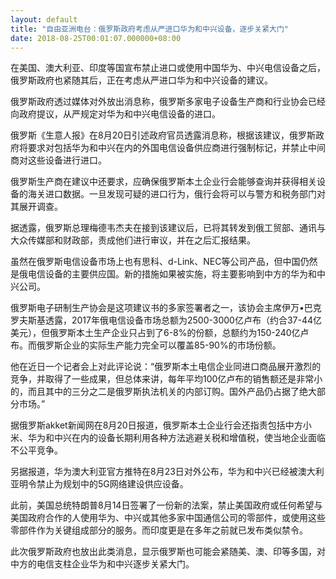 ```yaml
---
layout: default
title: "自由亚洲电台：俄罗斯政府考虑从严进口华为和中兴设备，逐步关紧大门"
date: 2018-08-25T00:01:07.000000+08:00
---
```


在美国、澳大利亚、印度等国宣布禁止进口或使用中国华为、中兴电信设备之后，俄罗斯政府也紧随其后，正在考虑从严进口华为和中兴设备的建议。

俄罗斯政府透过媒体对外放出消息称，俄罗斯多家电子设备生产商和行业协会已经向政府提议，从严规定对华为和中兴电信设备的进口。

俄罗斯《生意人报》在8月20日引述政府官员透露消息称，根据该建议，俄罗斯政府将要求对包括华为和中兴在内的外国电信设备供应商进行强制标记，并禁止中间商对这些设备进行进口。

俄罗斯生产商在建议中还要求，应确保俄罗斯本土企业行会能够查询并获得相关设备的海关进口数据。一旦发现可疑的进口行为，俄行会将可以与警方和税务部门对其展开调查。

据透露，俄罗斯总理梅德韦杰夫在接到该建议后，已将其转发到俄工贸部、通讯与大众传媒部和财政部，责成他们进行审议，并在之后汇报结果。

虽然在俄罗斯电信设备市场上也有思科、d-Link、NEC等公司产品，但中国仍然是俄电信设备的主要供应国。新的措施如果被实施，将主要影响到中方的华为和中兴公司。

俄罗斯电子研制生产协会是这项建议书的多家签署者之一，该协会主席伊万•巴克罗夫斯基透露，2017年俄电信设备市场总额为2500-3000亿卢布（约合37-44亿美元），但俄罗斯本土生产企业只占到了6-8%的份额，总额约为150-240亿卢布。而俄罗斯企业的实际生产能力完全可以覆盖85-90%的市场份额。

他在近日一个记者会上对此评论说：“俄罗斯本土电信企业同进口商品展开激烈的竞争，并取得了一些成果，但总体来讲，每年平均100亿卢布的销售额还是非常小的，而且其中的三分之二是俄罗斯执法机关的内部订购。国外产品仍占据了绝大部分市场。”

据俄罗斯akket新闻网在8月20日报道，俄罗斯本土企业行会还指责包括中方小米、华为和中兴在内的设备长期利用各种方法逃避关税和增值税，使当地企业面临不公平竞争。

另据报道，华为澳大利亚官方推特在8月23日对外公布，华为和中兴已经被澳大利亚明令禁止为规划中的5G网络建设供应设备。

此前，美国总统特朗普8月14日签署了一份新的法案，禁止美国政府或任何希望与美国政府合作的人使用华为、中兴或其他多家中国通信公司的零部件，或使用这些零部件作为关键组成部分的服务。而印度更是在多年之前就已发布类似禁令。

此次俄罗斯政府也放出此类消息，显示俄罗斯也可能会紧随美、澳、印等多国，对中方的电信支柱企业华为和中兴逐步关紧大门。

